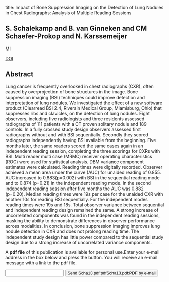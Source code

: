 title: Impact of Bone Suppression Imaging on the Detection of Lung Nodules in Chest Radiographs: Analysis of Multiple Reading Sessions

## S. Schalekamp and B. van Ginneken and CM Schaefer-Prokop and N. Karssemeijer
MI

<a href="https://doi.org/10.1117/12.2002799">DOI</a>

## Abstract
Lung cancer is frequently overlooked in chest radiographs (CXR), often caused by overprojection of bone structures in the image. Bone suppression imaging (BSI) techniques could improve detection and interpretation of lung nodules. We investigated the effect of a new software product (Clearread BSI 2.4, Riverain Medical Group, Miamisburg, Ohio) that suppresses ribs and clavicles, on the detection of lung nodules. Eight observers, including five radiologists and three residents assessed radiographs of 111 patients with a CT proven solitary nodule and 189 controls. In a fully crossed study design observers assessed first radiographs without and with BSI sequentially. Secondly they scored radiographs independently having BSI available from the beginning. Five months later, the same readers scored the same cases again in an independent reading session, completing the three scorings for CXRs with BSI. Multi reader multi case (MRMC) receiver operating characteristics (ROC) were used for statistical analysis. DBM variance component estimates were calculated. Reading times were digitally recorded. Observer achieved a mean area under the curve (AUC) for unaided reading of 0.855. AUC increased to 0.883(p=0.002) with BSI in the sequential reading mode and to 0.874 (p=0.21) in the independent reading mode. In the second independent reading session after five months the AUC was 0.882 (p=0.20). Median reading times were 19s per case for the unaided CXR with another 10s for reading BSI sequentially. For the independent modes reading times were 19s and 18s. Total observer variance between sequential and independent reading design remained the same. A strong increase of uncorrelated components was found in the independent reading sessions, masking the ability to demonstrate differences in observer performance across modalities. In conclusion, bone suppression imaging improves lung nodule detection in CXR and does not prolong reading time. The independent study design has little power compared to the sequential study design due to a strong increase of uncorrelated variance components.

A <b>pdf file</b> of this publication is available for personal use.Enter your e-mail address in the box below and press the button. You will receive an e-mail message with a link to the pdf file.
<form action="sender.php">  <input type="text" name="email">  <input type="submit" value="Send Scha13.pdf:pdfScha13.pdf:PDF by e-mail"></form>